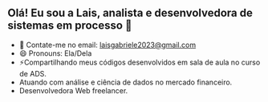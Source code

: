 ## Olá! Eu sou a Lais, analista e desenvolvedora de sistemas em processo 👋

- 💬 Contate-me no email: laisgabriele2023@gmail.com
- 😄 Pronouns: Ela/Dela
- ⚡Compartilhando meus códigos desenvolvidos em sala de aula no curso de ADS.
-  Atuando com análise e ciência de dados no mercado financeiro.
-  Desenvolvedora Web freelancer.

